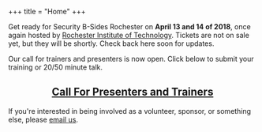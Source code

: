 +++
title = "Home"
+++

Get ready for Security B-Sides Rochester on **April 13 and 14 of 2018**, once again hosted by [Rochester Institute of Technology](https://www.rit.edu). 
Tickets are not on sale yet, but they will be shortly. Check back here soon for updates. 

Our call for trainers and presenters is now open. Click below to submit your training or 20/50 minute talk. 

## <div align="center">[Call For Presenters and Trainers](/cfp)

If you're interested in being involved as a volunteer, sponsor, or something else, please [email us](mailto:info-at-bsidesroc).
